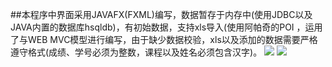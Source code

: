 ##本程序中界面采用JAVAFX(FXML)编写，数据暂存于内存中(使用JDBC以及JAVA内置的数据库hsqldb)，有初始数据，支持xls导入(使用阿帕奇的POI
，运用了与WEB MVC模型进行编写，由于缺少数据校验，xls以及添加的数据需要严格遵守格式(成绩、学号必须为整数，课程以及姓名必须包含汉字)。
![](http://othgjp7hs.bkt.clouddn.com/17-11-1/74917674.jpg)
![](http://othgjp7hs.bkt.clouddn.com/17-11-1/19297924.jpg)
